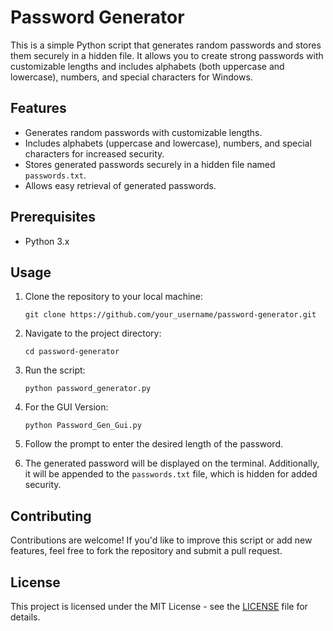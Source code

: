 
# Password Generator

This is a simple Python script that generates random passwords and stores them securely in a hidden file. It allows you to create strong passwords with customizable lengths and includes alphabets (both uppercase and lowercase), numbers, and special characters for Windows.

## Features

- Generates random passwords with customizable lengths.
- Includes alphabets (uppercase and lowercase), numbers, and special characters for increased security.
- Stores generated passwords securely in a hidden file named `passwords.txt`.
- Allows easy retrieval of generated passwords.

## Prerequisites

- Python 3.x

## Usage

1. Clone the repository to your local machine:

    ```
    git clone https://github.com/your_username/password-generator.git
    ```

2. Navigate to the project directory:

    ```
    cd password-generator
    ```

3. Run the script:

    ```
    python password_generator.py
    ```
4. For the GUI Version:
   ```
   python Password_Gen_Gui.py
   ```
6. Follow the prompt to enter the desired length of the password.

7. The generated password will be displayed on the terminal. Additionally, it will be appended to the `passwords.txt` file, which is hidden for added security.

## Contributing

Contributions are welcome! If you'd like to improve this script or add new features, feel free to fork the repository and submit a pull request.

## License

This project is licensed under the MIT License - see the [LICENSE](LICENSE) file for details.
